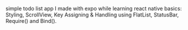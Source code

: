 simple todo list app I made with expo while learning react native basics:
  Styling, ScrollView, Key Assigning & Handling using FlatList, StatusBar, Require() and Bind().
